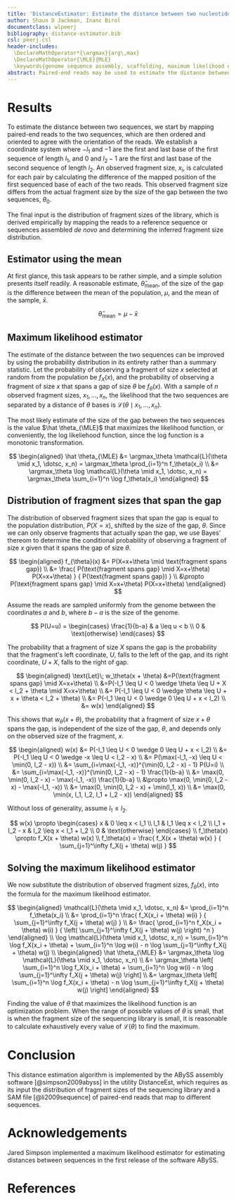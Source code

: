 ```yaml
---
title: 'DistanceEstimator: Estimate the distance between two nucleotide sequence fragments using paired-end reads'
author: Shaun D Jackman, Inanc Birol
documentclass: wlpeerj
bibliography: distance-estimator.bib
csl: peerj.csl
header-includes:
  \DeclareMathOperator*{\argmax}{arg\,max}
  \DeclareMathOperator{\MLE}{MLE}
  \keywords{genome sequence assembly, scaffolding, maximum likelihood estimator, distance, gap}
abstract: Paired-end reads may be used to estimate the distance between two sequences. Comparing a statistic, such as the mean, of the sample population of fragment sizes to the global population of fragment sizes is a trivial but flawed estimator. The maximum likelihood estimator yields more accurate estimates.
---
```


Results
================================================================================

To estimate the distance between two sequences, we start by mapping paired-end reads to the two sequences, which are then ordered and oriented to agree with the orientation of the reads. We establish a coordinate system where $-l_1$ and $-1$ are the first and last base of the first sequence of length $l_1$, and $0$ and $l_2-1$ are the first and last base of the second sequence of length $l_2$.  An observed fragment size, $x_i$, is calculated for each pair by calculating the difference of the mapped position of the first sequenced base of each of the two reads. This observed fragment size differs from the actual fragment size by the size of the gap between the two sequences, $\theta_0$.

The final input is the distribution of fragment sizes of the library, which is derived empirically by mapping the reads to a reference sequence or sequences assembled *de novo* and determining the inferred fragment size distribution.

Estimator using the mean
------------------------------------------------------------

At first glance, this task appears to be rather simple, and a simple solution presents itself readily. A reasonable estimate, $\hat \theta_\text{mean}$, of the size of the gap is the difference between the mean of the population, $\mu$, and the mean of the sample, $\bar x$.

$$
\hat \theta_\text{mean} = \mu - \bar x
$$

Maximum likelihood estimator
------------------------------------------------------------

The estimate of the distance between the two sequences can be improved by using the probability distribution in its entirety rather than a summary statistic. Let the probability of observing a fragment of size $x$ selected at random from the population be $f_X(x)$, and the probability of observing a fragment of size $x$ that spans a gap of size $\theta$ be $f_\theta(x)$. With a sample of $n$ observed fragment sizes, $x_1, \dotsc , x_n$, the likelihood that the two sequences are separated by a distance of $\theta$ bases is $\mathcal{L}(\theta \mid x_1, \dotsc , x_n)$.

The most likely estimate of the size of the gap between the two sequences is the value $\hat \theta_{\MLE}$ that maximizes the likelihood function, or conveniently, the log likeliehood function, since the log function is a monotonic transformation.

$$
\begin{aligned}
\hat \theta_{\MLE}
&= \argmax_\theta \mathcal{L}(\theta \mid x_1, \dotsc, x_n)
	= \argmax_\theta \prod_{i=1}^n f_\theta(x_i) \\
&= \argmax_\theta \log \mathcal{L}(\theta \mid x_1, \dotsc, x_n)
	= \argmax_\theta \sum_{i=1}^n \log f_\theta(x_i)
\end{aligned}
$$

Distribution of fragment sizes that span the gap
------------------------------------------------------------

The distribution of observed fragment sizes that span the gap is equal to the population distribution, $P(X=x)$, shifted by the size of the gap, $\theta$. Since we can only observe fragments that actually span the gap, we use Bayes' thereom to determine the conditional probability of observing a fragment of size $x$ given that it spans the gap of size $\theta$.

$$
\begin{aligned}
f_{\theta}(x)
&= P(X=x+\theta \mid \text{fragment spans gap}) \\
&= \frac{ P(\text{fragment spans gap} \mid X=x+\theta) P(X=x+\theta) }
{ P(\text{fragment spans gap}) } \\
&\propto P(\text{fragment spans gap} \mid X=x+\theta) P(X=x+\theta)
\end{aligned}
$$

Assume the reads are sampled uniformly from the genome between the coordinates $a$ and $b$, where $b - a$ is the size of the genome.

$$
P(U=u) = \begin{cases}
\frac{1}{b-a} & a \leq u < b \\
0 & \text{otherwise}
\end{cases}
$$

The probability that a fragment of size $X$ spans the gap is the probability that the fragment's left coordinate, $U$, falls to the left of the gap, and its right coordinate, $U+X$, falls to the right of gap.

$$
\begin{aligned}
\text{Let}\; w_\theta(x + \theta)
&=P(\text{fragment spans gap} \mid X=x+\theta) \\
&=P(-l_1 \leq U < 0 \wedge \theta \leq U + X < l_2 + \theta \mid X=x+\theta) \\
&= P(-l_1 \leq U < 0 \wedge \theta \leq U + x + \theta < l_2 + \theta) \\
&= P(-l_1 \leq U < 0 \wedge 0 \leq U + x < l_2) \\
&= w(x)
\end{aligned}
$$

This shows that $w_\theta(x+\theta)$, the probability that a fragment of size $x+\theta$ spans the gap, is independent of the size of the gap, $\theta$, and depends only on the observed size of the fragment, $x$.

$$
\begin{aligned}
w(x)
&= P(-l_1 \leq U < 0 \wedge 0 \leq U + x < l_2) \\
&= P(-l_1 \leq U < 0 \wedge -x \leq U < l_2 - x) \\
&= P(\max(-l_1, -x) \leq U < \min(0, l_2 - x)) \\
&= \sum_{i=\max(-l_1, -x)}^{\min(0, l_2 - x) - 1} P(U=i) \\
&= \sum_{i=\max(-l_1, -x)}^{\min(0, l_2 - x) - 1} \frac{1}{b-a} \\
&= \max(0, \min(0, l_2 - x) - \max(-l_1, -x)) \frac{1}{b-a} \\
&\propto \max(0, \min(0, l_2 - x) - \max(-l_1, -x)) \\
&= \max(0, \min(0, l_2 - x) + \min(l_1, x)) \\
&= \max(0, \min(x, l_1, l_2, l_1 + l_2 - x))
\end{aligned}
$$

Without loss of generality, assume $l_1 \leq l_2$.

$$
w(x) \propto \begin{cases}
x & 0 \leq x < l_1 \\
l_1 & l_1 \leq x < l_2 \\
l_1 + l_2 - x & l_2 \leq x < l_1 + l_2 \\
0 & \text{otherwise}
\end{cases}
\\
f_\theta(x) \propto f_X(x + \theta) w(x)
\\
f_\theta(x) = \frac{ f_X(x + \theta) w(x) }
	{ \sum_{j=1}^\infty f_X(j + \theta) w(j) }
$$

Solving the maximum likelihood estimator
------------------------------------------------------------

We now substitute the distribution of observed fragment sizes, $f_\theta(x)$, into the formula for the maximum likelihood estimator.

$$
\begin{aligned}
\mathcal{L}(\theta \mid x_1, \dotsc, x_n)
&= \prod_{i=1}^n f_\theta(x_i) \\
&= \prod_{i=1}^n \frac{ f_X(x_i + \theta) w(i) }
	{ \sum_{j=1}^\infty f_X(j + \theta) w(j) } \\
&= \frac{ \prod_{i=1}^n f_X(x_i + \theta) w(i) }
	{ \left( \sum_{j=1}^\infty f_X(j + \theta) w(j) \right) ^n }
\end{aligned}
\\
\log \mathcal{L}(\theta \mid x_1, \dotsc, x_n)
= \sum_{i=1}^n \log f_X(x_i + \theta)
	+ \sum_{i=1}^n \log w(i)
	- n \log \sum_{j=1}^\infty f_X(j + \theta) w(j)
\\
\begin{aligned}
\hat \theta_{\MLE}
&= \argmax_\theta \log \mathcal{L}(\theta \mid x_1, \dotsc, x_n) \\
&= \argmax_\theta \left[ \sum_{i=1}^n \log f_X(x_i + \theta)
	+ \sum_{i=1}^n \log w(i)
	- n \log \sum_{j=1}^\infty f_X(j + \theta) w(j) \right] \\
&= \argmax_\theta \left[ \sum_{i=1}^n \log f_X(x_i + \theta)
	- n \log \sum_{j=1}^\infty f_X(j + \theta) w(j) \right]
\end{aligned}
$$

Finding the value of $\theta$ that maximizes the likelihood function is an optimization problem. When the range of possible values of $\theta$ is small, that is when the fragment size of the sequencing library is small, it is reasonable to calculate exhaustively every value of $\mathcal{L}(\theta)$ to find the maximum.

Conclusion
================================================================================

This distance estimation algorithm is implemented by the ABySS assembly software [@simpson2009abyss] in the utility DistanceEst, which requires as its input the distribution of fragment sizes of the sequencing library and a SAM file [@li2009sequence] of paired-end reads that map to different sequences.

Acknowledgements
================================================================================

Jared Simpson implemented a maximum likelihood estimator for estimating distances between sequences in the first release of the software ABySS.

References
================================================================================
